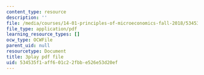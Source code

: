 ```yaml
---
content_type: resource
description: ''
file: /media/courses/14-01-principles-of-microeconomics-fall-2018/534535f1aff601c22fbbe526e53d20ef_oFL2Hxqg7eo.pdf
file_type: application/pdf
learning_resource_types: []
ocw_type: OCWFile
parent_uid: null
resourcetype: Document
title: 3play pdf file
uid: 534535f1-aff6-01c2-2fbb-e526e53d20ef
---
```


